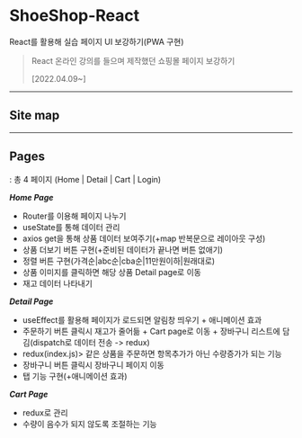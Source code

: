 # ShoeShop-React
React를 활용해 실습 페이지 UI 보강하기(PWA 구현)
> React 온라인 강의를 들으며 제작했던 쇼핑몰 페이지 보강하기
> 
> [2022.04.09~]

***
## Site map

***
## Pages
: 총 4 페이지 (Home | Detail | Cart | Login)

***Home Page***
* Router를 이용해 페이지 나누기
* useState를 통해 데이터 관리
* axios get을 통해 상품 데이터 보여주기(+map 반복문으로 레이아웃 구성)
* 상품 더보기 버튼 구현(+준비된 데이터가 끝나면 버튼 없애기)
* 정렬 버튼 구현(가격순|abc순|cba순|11만원이하|원래대로)
* 상품 이미지를 클릭하면 해당 상품 Detail page로 이동
* 재고 데이터 나타내기

***Detail Page***
* useEffect를 활용해 페이지가 로드되면 알림창 띄우기 + 애니메이션 효과
* 주문하기 버튼 클릭시 재고가 줄어듦 + Cart page로 이동 + 장바구니 리스트에 담김(dispatch로 데이터 전송 -> redux)
* redux(index.js)> 같은 상품을 주문하면 항목추가가 아닌 수량증가가 되는 기능
* 장바구니 버튼 클릭시 장바구니 페이지 이동
* 탭 기능 구현(+애니메이션 효과)

***Cart Page***
* redux로 관리
* 수량이 음수가 되지 않도록 조절하는 기능
